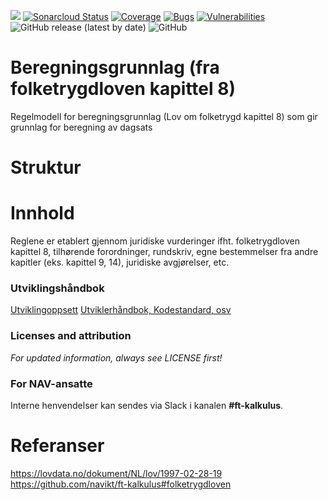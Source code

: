 ![](https://github.com/navikt/folketrygdloven-beregningsgrunnlag-regelmodell/workflows/Bygg%20og%20deploy/badge.svg)
[![Sonarcloud Status](https://sonarcloud.io/api/project_badges/measure?project=navikt_folketrygdloven-beregningsgrunnlag-regelmodell&metric=alert_status)](https://sonarcloud.io/dashboard?id=navikt_folketrygdloven-beregningsgrunnlag-regelmodell)
[![Coverage](https://sonarcloud.io/api/project_badges/measure?project=navikt_folketrygdloven-beregningsgrunnlag-regelmodell&metric=coverage)](https://sonarcloud.io/summary/new_code?id=navikt_folketrygdloven-beregningsgrunnlag-regelmodell)
[![Bugs](https://sonarcloud.io/api/project_badges/measure?project=navikt_folketrygdloven-beregningsgrunnlag-regelmodell&metric=bugs)](https://sonarcloud.io/summary/new_code?id=navikt_folketrygdloven-beregningsgrunnlag-regelmodell)
[![Vulnerabilities](https://sonarcloud.io/api/project_badges/measure?project=navikt_folketrygdloven-beregningsgrunnlag-regelmodell&metric=vulnerabilities)](https://sonarcloud.io/summary/new_code?id=navikt_folketrygdloven-beregningsgrunnlag-regelmodell)
![GitHub release (latest by date)](https://img.shields.io/github/v/release/navikt/folketrygdloven-beregningsgrunnlag-regelmodell)
![GitHub](https://img.shields.io/github/license/navikt/folketrygdloven-beregningsgrunnlag-regelmodell)
# Beregningsgrunnlag (fra folketrygdloven kapittel 8)
Regelmodell for beregningsgrunnlag (Lov om folketrygd kapittel 8) som gir grunnlag for beregning av dagsats

# Struktur

# Innhold
Reglene er etablert gjennom juridiske vurderinger ifht. folketrygdloven kapittel 8, tilhørende forordninger, rundskriv, egne bestemmelser fra andre kapitler (eks. kapittel 9, 14), juridiske avgjørelser, etc.

### Utviklingshåndbok
[Utviklingoppsett](https://confluence.adeo.no/display/LVF/60+Utviklingsoppsett)
[Utviklerhåndbok, Kodestandard, osv](https://confluence.adeo.no/pages/viewpage.action?pageId=190254327)

### Licenses and attribution
*For updated information, always see LICENSE first!*

### For NAV-ansatte
Interne henvendelser kan sendes via Slack i kanalen **#ft-kalkulus**.

# Referanser
https://lovdata.no/dokument/NL/lov/1997-02-28-19
https://github.com/navikt/ft-kalkulus#folketrygdloven

